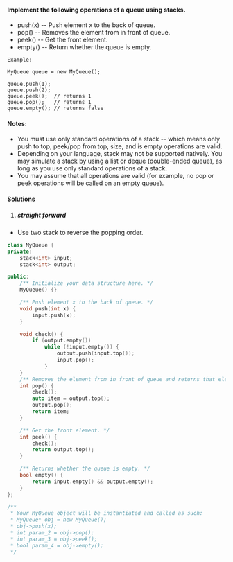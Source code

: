 #### Implement the following operations of a queue using stacks.

- push(x) -- Push element x to the back of queue.
- pop() -- Removes the element from in front of queue.
- peek() -- Get the front element.
- empty() -- Return whether the queue is empty.

```
Example:

MyQueue queue = new MyQueue();

queue.push(1);
queue.push(2);  
queue.peek();  // returns 1
queue.pop();   // returns 1
queue.empty(); // returns false
```

#### Notes:

- You must use only standard operations of a stack -- which means only push to top, peek/pop from top, size, and is empty operations are valid.
- Depending on your language, stack may not be supported natively. You may simulate a stack by using a list or deque (double-ended queue), as long as you use only standard operations of a stack.
- You may assume that all operations are valid (for example, no pop or peek operations will be called on an empty queue).


#### Solutions

1. ##### straight forward

- Use two stack to reverse the popping order.

```c++
class MyQueue {
private:
    stack<int> input;
    stack<int> output;

public:
    /** Initialize your data structure here. */
    MyQueue() {}

    /** Push element x to the back of queue. */
    void push(int x) {
        input.push(x);
    }

    void check() {
        if (output.empty())
            while (!input.empty()) {
                output.push(input.top());
                input.pop();
            }
    }
    /** Removes the element from in front of queue and returns that element. */
    int pop() {
        check();
        auto item = output.top();
        output.pop();
        return item;
    }

    /** Get the front element. */
    int peek() {
        check();
        return output.top();
    }

    /** Returns whether the queue is empty. */
    bool empty() {
        return input.empty() && output.empty();
    }
};

/**
 * Your MyQueue object will be instantiated and called as such:
 * MyQueue* obj = new MyQueue();
 * obj->push(x);
 * int param_2 = obj->pop();
 * int param_3 = obj->peek();
 * bool param_4 = obj->empty();
 */
```